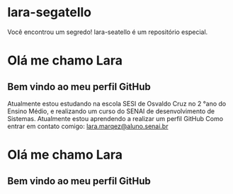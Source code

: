 # lara-segatello
Você encontrou um segredo! lara-seatello é um repositório especial. 

# Olá me chamo Lara
## Bem vindo ao meu perfil GitHub
Atualmente estou estudando na escola SESI de Osvaldo Cruz no 2 °ano do Ensino Médio, e realizando um curso do SENAI de desenvolvimento de Sistemas.
Atualmente estou aprendendo a realizar um perfil GitHub 
Como entrar em contato comigo: lara.marqez@aluno.senai.br

# Olá me chamo Lara
## Bem vindo ao meu perfil GitHub

<link rel="stylesheet" type='text/css' href="https://cdn.jsdelivr.net/gh/devicons/devicon@latest/devicon.min.css" /> 
<i class="devicon-git-plain"></i>

